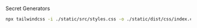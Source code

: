 Secret Generators

```bash
npx tailwindcss -i ./static/src/styles.css -o ./static/dist/css/index.css --watch
```
